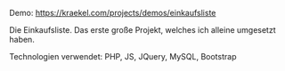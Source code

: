 Demo: https://kraekel.com/projects/demos/einkaufsliste

Die Einkaufsliste. 
Das erste große Projekt, welches ich alleine umgesetzt haben.

Technologien verwendet:
PHP, JS, JQuery, MySQL, Bootstrap

